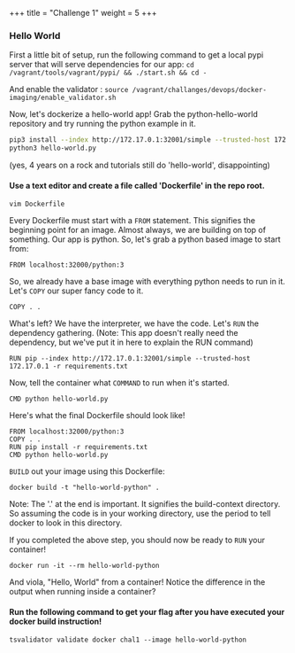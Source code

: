 +++
title = "Challenge 1"
weight = 5
+++

### Hello World
First a little bit of setup, run the following command to get a local pypi server that will serve dependencies for our app:
`cd /vagrant/tools/vagrant/pypi/ && ./start.sh && cd -`

And enable the validator : `source /vagrant/challanges/devops/docker-imaging/enable_validator.sh`

Now, let's dockerize a hello-world app! Grab the python-hello-world repository and try running the python example in it.


```bash
pip3 install --index http://172.17.0.1:32001/simple --trusted-host 172.17.0.1 -r requirements.txt
python3 hello-world.py
```
(yes, 4 years on a rock and tutorials still do 'hello-world', disappointing)


#### Use a text editor and create a file called 'Dockerfile' in the repo root.

`vim Dockerfile`

Every Dockerfile must start with a `FROM` statement. This signifies the beginning point for an image. Almost always, we are building on top of something. Our app is python. So, let's grab a python based image to start from:

`FROM localhost:32000/python:3`

So, we already have a base image with everything python needs to run in it. Let's `COPY` our super fancy code to it.

`COPY . .`

What's left? We have the interpreter, we have the code. Let's `RUN` the dependency gathering.
(Note: This app doesn't really need the dependency, but we've put it in here to explain the RUN command)

`RUN pip --index http://172.17.0.1:32001/simple --trusted-host 172.17.0.1 -r requirements.txt`

Now, tell the container what `COMMAND` to run when it's started.

`CMD python hello-world.py`

Here's what the final Dockerfile should look like!

```Docker
FROM localhost:32000/python:3
COPY . .
RUN pip install -r requirements.txt
CMD python hello-world.py
```

`BUILD` out your image using this Dockerfile:

`docker build -t "hello-world-python" .`

Note: The '.' at the end is important. It signifies the build-context directory. So assuming the code is in your working directory, use the period to tell docker to look in this directory.

If you completed the above step, you should now be ready to `RUN` your container!

`docker run -it --rm hello-world-python`

And viola,  "Hello, World" from a container!
Notice the difference in the output when running inside a container?


#### Run the following command to get your flag after you have executed your docker build instruction!

`tsvalidator validate docker chal1 --image hello-world-python`
